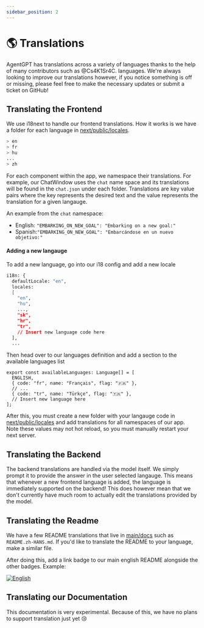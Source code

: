 ```yaml
---
sidebar_position: 2
---
```


# 🌎 Translations

AgentGPT has translations across a variety of languages thanks to the help of many contributors such as @Cs4K1Sr4C.
languages. We're always looking to improve our translations however, if you notice something is off or missing, please
feel free to make the necessary updates or submit a ticket on GitHub!

## Translating the Frontend

We use i18next to handle our frontend translations. How it works is we have a folder for each language
in [next/public/locales](https://github.com/reworkd/AgentGPT/tree/main/next/public/locales).

```bash title="next/public/locales"
> en
> fr
> hu
...
> zh
```

For each component within the app, we namespace their translations. For example, our ChatWindow uses the `chat` name
space and its translations will be found in the `chat.json` under each folder. Translations are key value pairs where
the key represents the
desired text and the value represents the translation for a given langauge.

An example from the `chat` namespace:

- English:  `"EMBARKING_ON_NEW_GOAL": "Embarking on a new goal:"`
- Spanish:`"EMBARKING_ON_NEW_GOAL": "Embarcándose en un nuevo objetivo:"`

#### Adding a new langauge

To add a new language, go into our i18 config and add a new locale

```bash title="next/next-i18next.config.js"
i18n: {
  defaultLocale: "en",
  locales:
  [
    "en",
    "hu",
    ...,
    "sk",
    "hr",
    "tr",
    // Insert new language code here
  ],
  ...
```

Then head over to our languages definition and add a section to the available languages list

```tsx title="next/src/utils/languages.ts"
export const availableLanguages: Language[] = [
  ENGLISH,
  { code: "fr", name: "Français", flag: "🇫🇷" },
  // ...
  { code: "tr", name: "Türkçe", flag: "🇹🇷" },
  // Insert new language here
];
```

After this, you must create a new folder with your langauge code
in [next/public/locales](https://github.com/reworkd/AgentGPT/tree/main/next/public/locales) and add translations for all
namespaces of our app. Note these values may not hot reload, so you must manually restart your next server.

## Translating the Backend

The backend translations are handled via the model itself.
We simply prompt it to provide the answer in the user selected langauge.
This means that whenever a new frontend language is added, the language is immediately supported on the backend!
This does however mean that we don't currently have much room to actually edit the translations provided by the model.

## Translating the Readme

We have a few README translations that live in [main/docs](https://github.com/reworkd/AgentGPT/tree/main/docs) such
as `README.zh-HANS.md`. If you'd like to translate the README to your language, make a similar file.

After doing this, add a link badge to our main english README alongside the other badges. Example:

<a href="https://github.com/reworkd/AgentGPT/blob/master/README.md"><img src="https://img.shields.io/badge/lang-English-blue.svg" alt="English"/></a>

## Translating our Documentation

This documentation is very experimental. Because of this, we have no plans to support translation just yet 😢

